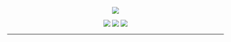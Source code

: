 <p align="center">
  <img src="https://1.bp.blogspot.com/-lKJKpqe85y4/XVVYr9-WHRI/AAAAAAAAB9M/-h245-Fg-nYbZqvO0RV0tlfhxQ8sqvEawCLcBGAs/s1600/Sampler.gif">
</p>

<p align="center">
  <a href="https://twitter.com/DJIflash3107"><img src="https://img.shields.io/twitter/follow/DJIflash3107?color=0ff00&label=%40kimocoder&logo=twitter&logoColor=00ff00&style=for-the-badge"></a>
  <a href="https://github.com/sponsors/DJIflash3107"><img src="https://img.shields.io/github/sponsors/DJIflash3107?color=00ff00&logoColor=00ff00&logo=github&style=for-the-badge"></a>
  <a href="https://github.com/DJIflash3107"><img src="https://img.shields.io/github/followers/DJIflash3107?color=%2300ff00&logoColor=00ff00&logo=github&style=for-the-badge"></a>
</p>

---

